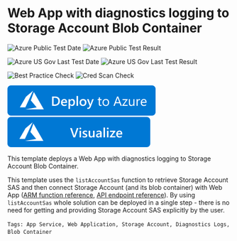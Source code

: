 # Web App with diagnostics logging to Storage Account Blob Container

![Azure Public Test Date](https://azurequickstartsservice.blob.core.windows.net/badges/301-web-app-diagnostics-logs-blob-container/PublicLastTestDate.svg)
![Azure Public Test Result](https://azurequickstartsservice.blob.core.windows.net/badges/301-web-app-diagnostics-logs-blob-container/PublicDeployment.svg)

![Azure US Gov Last Test Date](https://azurequickstartsservice.blob.core.windows.net/badges/301-web-app-diagnostics-logs-blob-container/FairfaxLastTestDate.svg)
![Azure US Gov Last Test Result](https://azurequickstartsservice.blob.core.windows.net/badges/301-web-app-diagnostics-logs-blob-container/FairfaxDeployment.svg)

![Best Practice Check](https://azurequickstartsservice.blob.core.windows.net/badges/301-web-app-diagnostics-logs-blob-container/BestPracticeResult.svg)
![Cred Scan Check](https://azurequickstartsservice.blob.core.windows.net/badges/301-web-app-diagnostics-logs-blob-container/CredScanResult.svg)

[![Deploy To Azure](https://raw.githubusercontent.com/Azure/azure-quickstart-templates/master/1-CONTRIBUTION-GUIDE/images/deploytoazure.svg?sanitize=true)](https://portal.azure.com/#create/Microsoft.Template/uri/https%3A%2F%2Fraw.githubusercontent.com%2FAzure%2Fazure-quickstart-templates%2Fmaster%2F301-web-app-diagnostics-logs-blob-container%2Fazuredeploy.json)  [![Visualize](https://raw.githubusercontent.com/Azure/azure-quickstart-templates/master/1-CONTRIBUTION-GUIDE/images/visualizebutton.svg?sanitize=true)](http://armviz.io/#/?load=https%3A%2F%2Fraw.githubusercontent.com%2FAzure%2Fazure-quickstart-templates%2Fmaster%2F301-web-app-diagnostics-logs-blob-container%2Fazuredeploy.json)



This template deploys a Web App with diagnostics logging to Storage Account Blob Container.

This template uses the `listAccountSas` function to retrieve Storage Account SAS and then connect Storage Account (and its blob container) with Web App ([ARM function reference](https://docs.microsoft.com/en-us/azure/azure-resource-manager/resource-group-template-functions-resource#listaccountsas-listkeys-listsecrets-and-list), [API endpoint reference](https://docs.microsoft.com/en-us/rest/api/storagerp/storageaccounts/listaccountsas)). By using `listAccountSas` whole solution can be deployed in a single step - there is no need for getting and providing Storage Account SAS explicitly by the user.

`Tags: App Service, Web Application, Storage Account, Diagnostics Logs, Blob Container`


